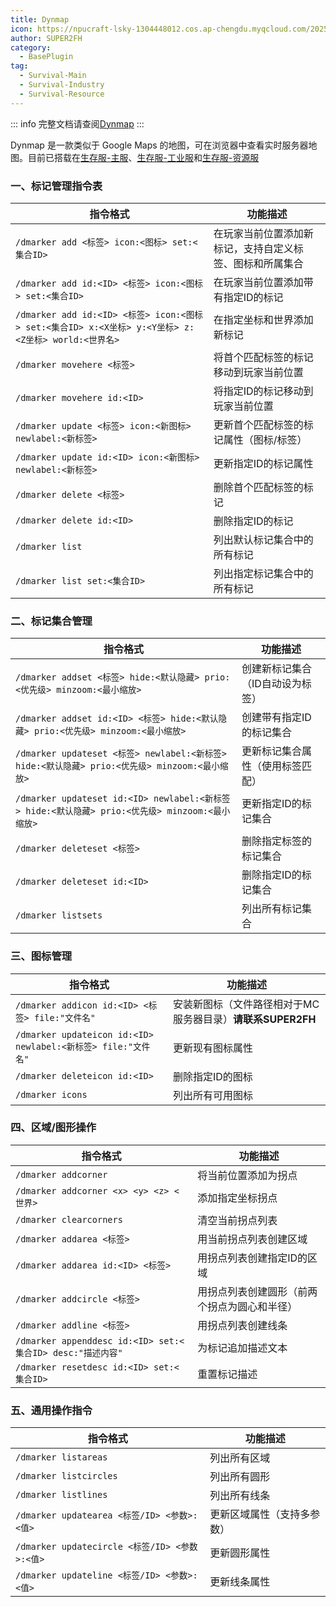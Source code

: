```yaml
---
title: Dynmap
icon: https://npucraft-lsky-1304448012.cos.ap-chengdu.myqcloud.com/2025/03/21/67dcfaab77d93.png
author: SUPER2FH
category:
  - BasePlugin
tag: 
  - Survival-Main
  - Survival-Industry
  - Survival-Resource
---
```




::: info 完整文档请查阅[Dynmap](https://github.com/webbukkit/dynmap/wiki/Commands)
:::



Dynmap 是一款类似于 Google Maps 的地图，可在浏览器中查看实时服务器地图。目前已搭载在[生存服-主服](https://map.npucraft.com/dynmap)、[生存服-工业服](https://map.npucraft.com/dynmap-industry)和[生存服-资源服](https://map.npucraft.com/dynmap-resource)



### **一、标记管理指令表**

| **指令格式**                                                 | **功能描述**                                             |
| ------------------------------------------------------------ | -------------------------------------------------------- |
| `/dmarker add <标签> icon:<图标> set:<集合ID>`               | 在玩家当前位置添加新标记，支持自定义标签、图标和所属集合 |
| `/dmarker add id:<ID> <标签> icon:<图标> set:<集合ID>`       | 在玩家当前位置添加带有指定ID的标记                       |
| `/dmarker add id:<ID> <标签> icon:<图标> set:<集合ID> x:<X坐标> y:<Y坐标> z:<Z坐标> world:<世界名>` | 在指定坐标和世界添加新标记                               |
| `/dmarker movehere <标签>`                                   | 将首个匹配标签的标记移动到玩家当前位置                   |
| `/dmarker movehere id:<ID>`                                  | 将指定ID的标记移动到玩家当前位置                         |
| `/dmarker update <标签> icon:<新图标> newlabel:<新标签>`     | 更新首个匹配标签的标记属性（图标/标签）                  |
| `/dmarker update id:<ID> icon:<新图标> newlabel:<新标签>`    | 更新指定ID的标记属性                                     |
| `/dmarker delete <标签>`                                     | 删除首个匹配标签的标记                                   |
| `/dmarker delete id:<ID>`                                    | 删除指定ID的标记                                         |
| `/dmarker list`                                              | 列出默认标记集合中的所有标记                             |
| `/dmarker list set:<集合ID>`                                 | 列出指定标记集合中的所有标记                             |



### **二、标记集合管理**

| **指令格式**                                                 | **功能描述**                     |
| ------------------------------------------------------------ | -------------------------------- |
| `/dmarker addset <标签> hide:<默认隐藏> prio:<优先级> minzoom:<最小缩放>` | 创建新标记集合（ID自动设为标签） |
| `/dmarker addset id:<ID> <标签> hide:<默认隐藏> prio:<优先级> minzoom:<最小缩放>` | 创建带有指定ID的标记集合         |
| `/dmarker updateset <标签> newlabel:<新标签> hide:<默认隐藏> prio:<优先级> minzoom:<最小缩放>` | 更新标记集合属性（使用标签匹配） |
| `/dmarker updateset id:<ID> newlabel:<新标签> hide:<默认隐藏> prio:<优先级> minzoom:<最小缩放>` | 更新指定ID的标记集合             |
| `/dmarker deleteset <标签>`                                  | 删除指定标签的标记集合           |
| `/dmarker deleteset id:<ID>`                                 | 删除指定ID的标记集合             |
| `/dmarker listsets`                                          | 列出所有标记集合                 |



### **三、图标管理**

| **指令格式**                                                 | **功能描述**                                               |
| ------------------------------------------------------------ | ---------------------------------------------------------- |
| `/dmarker addicon id:<ID> <标签> file:"文件名"`              | 安装新图标（文件路径相对于MC服务器目录）**请联系SUPER2FH** |
| `/dmarker updateicon id:<ID> newlabel:<新标签> file:"文件名"` | 更新现有图标属性                                           |
| `/dmarker deleteicon id:<ID>`                                | 删除指定ID的图标                                           |
| `/dmarker icons`                                             | 列出所有可用图标                                           |



### **四、区域/图形操作**

| **指令格式**                                               | **功能描述**                                 |
| ---------------------------------------------------------- | -------------------------------------------- |
| `/dmarker addcorner`                                       | 将当前位置添加为拐点                         |
| `/dmarker addcorner <x> <y> <z> <世界>`                    | 添加指定坐标拐点                             |
| `/dmarker clearcorners`                                    | 清空当前拐点列表                             |
| `/dmarker addarea <标签>`                                  | 用当前拐点列表创建区域                       |
| `/dmarker addarea id:<ID> <标签>`                          | 用拐点列表创建指定ID的区域                   |
| `/dmarker addcircle <标签>`                                | 用拐点列表创建圆形（前两个拐点为圆心和半径） |
| `/dmarker addline <标签>`                                  | 用拐点列表创建线条                           |
| `/dmarker appenddesc id:<ID> set:<集合ID> desc:"描述内容"` | 为标记追加描述文本                           |
| `/dmarker resetdesc id:<ID> set:<集合ID>`                  | 重置标记描述                                 |



### **五、通用操作指令**

| **指令格式**                                  | **功能描述**               |
| --------------------------------------------- | -------------------------- |
| `/dmarker listareas`                          | 列出所有区域               |
| `/dmarker listcircles`                        | 列出所有圆形               |
| `/dmarker listlines`                          | 列出所有线条               |
| `/dmarker updatearea <标签/ID> <参数>:<值>`   | 更新区域属性（支持多参数） |
| `/dmarker updatecircle <标签/ID> <参数>:<值>` | 更新圆形属性               |
| `/dmarker updateline <标签/ID> <参数>:<值>`   | 更新线条属性               |

